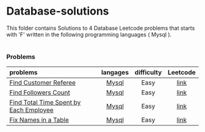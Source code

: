 # Database-solutions
This folder contains Solutions to 4 Database Leetcode problems that starts with 'F' written in the following programming languages ( Mysql ).<br><br>
### Problems ###
|problems|langages|difficulty|Leetcode|
|:-------|:------:|:--------:|:------:|
|[Find Customer Referee](https://github.com/AnasImloul/Leetcode-solutions/tree/main/scripts/database/F/Find%20Customer%20Referee/)|[Mysql](https://github.com/AnasImloul/Leetcode-solutions/tree/main/scripts/database/F/Find%20Customer%20Referee/Find%20Customer%20Referee.sql)|Easy|[link](https://leetcode.com/problems/find-customer-referee)|
|[Find Followers Count](https://github.com/AnasImloul/Leetcode-solutions/tree/main/scripts/database/F/Find%20Followers%20Count/)|[Mysql](https://github.com/AnasImloul/Leetcode-solutions/tree/main/scripts/database/F/Find%20Followers%20Count/Find%20Followers%20Count.sql)|Easy|[link](https://leetcode.com/problems/find-followers-count)|
|[Find Total Time Spent by Each Employee](https://github.com/AnasImloul/Leetcode-solutions/tree/main/scripts/database/F/Find%20Total%20Time%20Spent%20by%20Each%20Employee/)|[Mysql](https://github.com/AnasImloul/Leetcode-solutions/tree/main/scripts/database/F/Find%20Total%20Time%20Spent%20by%20Each%20Employee/Find%20Total%20Time%20Spent%20by%20Each%20Employee.sql)|Easy|[link](https://leetcode.com/problems/find-total-time-spent-by-each-employee)|
|[Fix Names in a Table](https://github.com/AnasImloul/Leetcode-solutions/tree/main/scripts/database/F/Fix%20Names%20in%20a%20Table/)|[Mysql](https://github.com/AnasImloul/Leetcode-solutions/tree/main/scripts/database/F/Fix%20Names%20in%20a%20Table/Fix%20Names%20in%20a%20Table.sql)|Easy|[link](https://leetcode.com/problems/fix-names-in-a-table)|